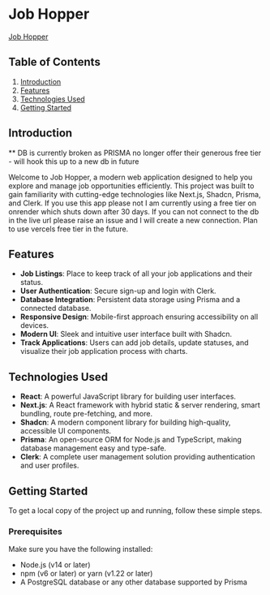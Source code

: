 # Job Hopper

[Job Hopper](https://job-hopper.vercel.app/)

## Table of Contents

1. [Introduction](#introduction)
2. [Features](#features)
3. [Technologies Used](#technologies-used)
4. [Getting Started](#getting-started)
## Introduction

** DB is currently broken as PRISMA no longer offer their generous free tier - will hook this up to a new db in future 

Welcome to Job Hopper, a modern web application designed to help you explore and manage job opportunities efficiently. This project was built to gain familiarity with cutting-edge technologies like Next.js, Shadcn, Prisma, and Clerk.
If you use this app please not I am currently using a free tier on onrender which shuts down after 30 days. If you can not connect to the db in the live url please raise an issue and I will create a new connection. Plan to use vercels free tier in the future. 

## Features

- **Job Listings**: Place to keep track of all your job applications and their status. 
- **User Authentication**: Secure sign-up and login with Clerk.
- **Database Integration**: Persistent data storage using Prisma and a connected database.
- **Responsive Design**: Mobile-first approach ensuring accessibility on all devices.
- **Modern UI**: Sleek and intuitive user interface built with Shadcn.
- **Track Applications**: Users can add job details, update statuses, and visualize their job application process with charts.

## Technologies Used

- **React**: A powerful JavaScript library for building user interfaces.
- **Next.js**: A React framework with hybrid static & server rendering, smart bundling, route pre-fetching, and more.
- **Shadcn**: A modern component library for building high-quality, accessible UI components.
- **Prisma**: An open-source ORM for Node.js and TypeScript, making database management easy and type-safe.
- **Clerk**: A complete user management solution providing authentication and user profiles.

## Getting Started

To get a local copy of the project up and running, follow these simple steps.

### Prerequisites

Make sure you have the following installed:

- Node.js (v14 or later)
- npm (v6 or later) or yarn (v1.22 or later)
- A PostgreSQL database or any other database supported by Prisma
